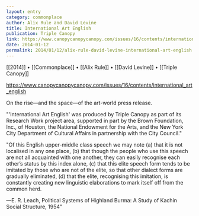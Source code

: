 ```yaml
---
layout: entry
category: commonplace
author: Alix Rule and David Levine
title: International Art English
publication: Triple Canopy
link: https://www.canopycanopycanopy.com/issues/16/contents/international_art_english
date: 2014-01-12
permalink: 2014/01/12/alix-rule-david-levine-international-art-english
---
```


[[2014]] • [[Commonplace]] • [[Alix Rule]] • [[David Levine]] • [[Triple Canopy]]

https://www.canopycanopycanopy.com/issues/16/contents/international_art_english

On the rise—and the space—of the art-world press release.

"'International Art English' was produced by Triple Canopy as part of its Research Work project area, supported in part by the Brown Foundation, Inc., of Houston, the National Endowment for the Arts, and the New York City Department of Cultural Affairs in partnership with the City Council."

"Of this English upper-middle class speech we may note (a) that it is not localised in any one place, (b) that though the people who use this speech are not all acquainted with one another, they can easily recognise each other’s status by this index alone, (c) that this elite speech form tends to be imitated by those who are not of the elite, so that other dialect forms are gradually eliminated, (d) that the elite, recognising this imitation, is constantly creating new linguistic elaborations to mark itself off from the common herd.

—E. R. Leach, Political Systems of Highland Burma: A Study of Kachin Social Structure, 1954"

